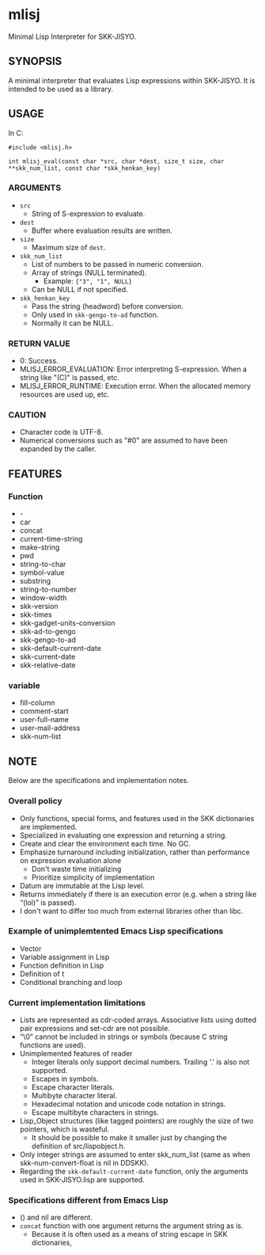 # mlisj

Minimal Lisp Interpreter for SKK-JISYO.

## SYNOPSIS

A minimal interpreter that evaluates Lisp expressions within SKK-JISYO.
It is intended to be used as a library.

## USAGE

In C:


```
#include <mlisj.h>

int mlisj_eval(const char *src, char *dest, size_t size, char **skk_num_list, const char *skk_henkan_key)
```

### ARGUMENTS

* `src`
     * String of S-expression to evaluate.
* `dest`
     * Buffer where evaluation results are written.
* `size`
     * Maximum size of `dest`.
* `skk_num_list`
     * List of numbers to be passed in numeric conversion.
     * Array of strings (NULL terminated).
         * Example: `{"3", "1", NULL}`
     * Can be NULL if not specified.
* `skk_henkan_key`
     * Pass the string (headword) before conversion.
     * Only used in `skk-gengo-to-ad` function.
     * Normally it can be NULL.

### RETURN VALUE

* 0: Success.
* MLISJ_ERROR_EVALUATION: Error interpreting S-expression.  When a string like "(C)" is passed, etc.
* MLISJ_ERROR_RUNTIME: Execution error.  When the allocated memory resources are used up, etc.

### CAUTION

* Character code is UTF-8.
* Numerical conversions such as "#0" are assumed to have been expanded by the caller.

## FEATURES

### Function

* \-
* car
* concat
* current-time-string
* make-string
* pwd
* string-to-char
* symbol-value
* substring
* string-to-number
* window-width
* skk-version
* skk-times
* skk-gadget-units-conversion
* skk-ad-to-gengo
* skk-gengo-to-ad
* skk-default-current-date
* skk-current-date
* skk-relative-date

### variable

* fill-column
* comment-start
* user-full-name
* user-mail-address
* skk-num-list

## NOTE

Below are the specifications and implementation notes.

### Overall policy

* Only functions, special forms, and features used in the SKK dictionaries are implemented.
* Specialized in evaluating one expression and returning a string.
* Create and clear the environment each time.  No GC.
* Emphasize turnaround including initialization, rather than performance on expression evaluation alone
    * Don't waste time initializing
    * Prioritize simplicity of implementation
* Datum are immutable at the Lisp level.
* Returns immediately if there is an execution error (e.g. when a string like “(lol)” is passed).
* I don't want to differ too much from external libraries other than libc.

### Example of unimplemtented Emacs Lisp specifications

* Vector
* Variable assignment in Lisp
* Function definition in Lisp
* Definition of t
* Conditional branching and loop

### Current implementation limitations

* Lists are represented as cdr-coded arrays.  Associative lists using dotted pair expressions and set-cdr are not possible.
* “\0” cannot be included in strings or symbols (because C string functions are used).
* Unimplemented features of reader
     * Integer literals only support decimal numbers.  Trailing '.' is also not supported.
     * Escapes in symbols.
     * Escape character literals.
     * Multibyte character literal.
     * Hexadecimal notation and unicode code notation in strings.
     * Escape multibyte characters in strings.
* Lisp_Object structures (like tagged pointers) are roughly the size of two pointers, which is wasteful.
     * It should be possible to make it smaller just by changing the definition of src/lispobject.h.
* Only integer strings are assumed to enter skk_num_list (same as when skk-num-convert-float is nil in DDSKK).
* Regarding the `skk-default-current-date` function, only the arguments used in SKK-JISYO.lisp are supported.

### Specifications different from Emacs Lisp

* () and nil are different.
* `concat` function with one argument returns the argument string as is.
     * Because it is often used as a means of string escape in SKK dictionaries,
